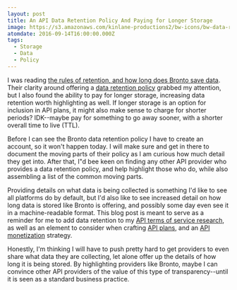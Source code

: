 ```yaml
---
layout: post
title: An API Data Retention Policy And Paying for Longer Storage
image: https://s3.amazonaws.com/kinlane-productions2/bw-icons/bw-data-retention.png
atomdate: 2016-09-14T16:00:00.000Z
tags:
  - Storage
  - Data
  - Policy
---
```

I was reading [the rules of retention, and how long does Bronto save data](http://blog.bronto.com/product/rules-retention-long-bronto-save-data/). Their clarity around offering a [data retention policy](https://helpdocs.bronto.com/bmp/#concept/c_bmp_data_retention_policy.html) grabbed my attention, but I also found the ability to pay for longer storage, increasing data retention worth highlighting as well. If longer storage is an option for inclusion in API plans, it might also make sense to charge for shorter periods? IDK--maybe pay for something to go away sooner, with a shorter overall time to live (TTL).

Before I can see the Bronto data retention policy I have to create an account, so it won't happen today. I will make sure and get in there to document the moving parts of their policy as I am curious how much detail they get into. After that, I"d bee keen on finding any other API provider who provides a data retention policy, and help highlight those who do, while also assembling a list of the common moving parts.

Providing details on what data is being collected is something I'd like to see all platforms do by default, but I'd also like to see increased detail on how long data is stored like Bronto is offering, and possibly some day even see it in a machine-readable format. This blog post is meant to serve as a reminder for me to add data retention to my [API terms of service research](http://terms-of-service.apievangelist.com/), as well as an element to consider when crafting [API plans](http://plans.apievangelist.com/), and an [API monetization](http://monetization.apievangelist.com/) strategy. 

Honestly, I'm thinking I will have to push pretty hard to get providers to even share what data they are collecting, let alone offer up the details of how long it is being stored. By highlighting providers like Bronto, maybe I can convince other API providers of the value of this type of transparency--until it is seen as a standard business practice.